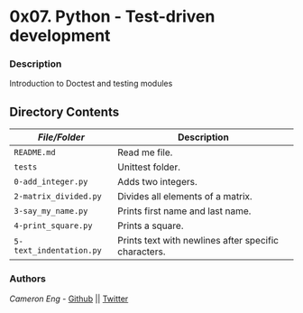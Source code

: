 # 0x07. Python - Test-driven development
### Description
Introduction to Doctest and testing modules

## Directory Contents

|   ***File/Folder***    |  **Description**                       |
|---------------|---------------------------------------|
| `README.md` |  Read me file. |
| `tests` | Unittest folder. |
| `0-add_integer.py` | Adds two integers. |
| `2-matrix_divided.py` | Divides all elements of a matrix. |
| `3-say_my_name.py` | Prints first name and last name. |
| `4-print_square.py` | Prints a square. |
| `5-text_indentation.py` | Prints text with newlines after specific characters. |

### Authors
*Cameron Eng* - [Github](https://github.com/c_eng/) || [Twitter](https://twitter.com/c33Eng)
